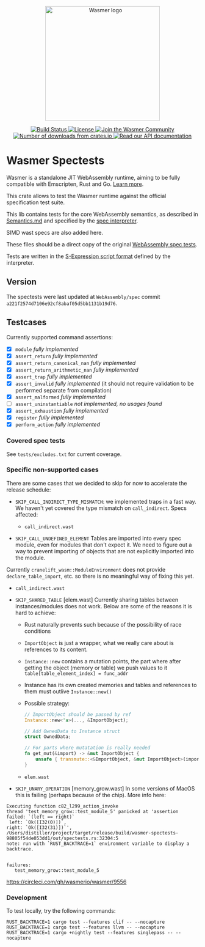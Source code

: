<p align="center">
  <a href="https://wasmer.io" target="_blank" rel="noopener noreferrer">
    <img width="300" src="https://raw.githubusercontent.com/wasmerio/wasmer/master/logo.png" alt="Wasmer logo">
  </a>
</p>

<p align="center">
  <a href="https://dev.azure.com/wasmerio/wasmer/_build/latest?definitionId=3&branchName=master">
    <img src="https://img.shields.io/azure-devops/build/wasmerio/wasmer/3.svg?style=flat-square" alt="Build Status">
  </a>
  <a href="https://github.com/wasmerio/wasmer/blob/master/LICENSE">
    <img src="https://img.shields.io/github/license/wasmerio/wasmer.svg?style=flat-square" alt="License">
  </a>
  <a href="https://spectrum.chat/wasmer">
    <img src="https://withspectrum.github.io/badge/badge.svg" alt="Join the Wasmer Community">
  </a>
  <a href="https://crates.io/crates/wasmer-spectests">
    <img src="https://img.shields.io/crates/d/wasmer-spectests.svg?style=flat-square" alt="Number of downloads from crates.io">
  </a>
  <a href="https://docs.rs/wasmer-spectests">
    <img src="https://docs.rs/wasmer-spectests/badge.svg" alt="Read our API documentation">
  </a>
</p>

# Wasmer Spectests

Wasmer is a standalone JIT WebAssembly runtime, aiming to be fully
compatible with Emscripten, Rust and Go. [Learn
more](https://github.com/wasmerio/wasmer).

This crate allows to test the Wasmer runtime against the official
specification test suite.

This lib contains tests for the core WebAssembly semantics, as described in [Semantics.md](https://github.com/WebAssembly/design/blob/master/Semantics.md) and specified by the [spec interpreter](https://github.com/WebAssembly/spec/blob/master/interpreter/spec).

SIMD wast specs are also added here.

These files should be a direct copy of the original [WebAssembly spec tests](/test/core).

Tests are written in the [S-Expression script format](https://github.com/WebAssembly/spec/blob/master/interpreter/README.md#s-expression-syntax) defined by the interpreter.

## Version
The spectests were last updated at `WebAssembly/spec` commit `a221f2574d7106e92cf8abaf05d5bb1131b19d76`.

## Testcases

Currently supported command assertions:

- [x] `module` _fully implemented_
- [x] `assert_return` _fully implemented_
- [x] `assert_return_canonical_nan` _fully implemented_
- [x] `assert_return_arithmetic_nan` _fully implemented_
- [x] `assert_trap` _fully implemented_
- [x] `assert_invalid` _fully implemented_ (it should not require validation to be performed separate from compilation)
- [x] `assert_malformed` _fully implemented_
- [ ] `assert_uninstantiable` _not implemented, no usages found_
- [x] `assert_exhaustion` _fully implemented_
- [x] `register` _fully implemented_
- [x] `perform_action` _fully implemented_

### Covered spec tests
See `tests/excludes.txt` for current coverage.

### Specific non-supported cases

There are some cases that we decided to skip for now to accelerate the release schedule:

- `SKIP_CALL_INDIRECT_TYPE_MISMATCH`: we implemented traps in a fast way. We haven't yet covered the type mismatch on `call_indirect`. Specs affected:

  - `call_indirect.wast`

- `SKIP_CALL_UNDEFINED_ELEMENT`
  Tables are imported into every spec module, even for modules that don't expect it. We need to figure out a way to prevent importing of objects that are not explicitly imported into the module.

Currently `cranelift_wasm::ModuleEnvironment` does not provide `declare_table_import`, etc. so there is no meaningful way of fixing this yet.

- `call_indirect.wast`

- `SKIP_SHARED_TABLE` [elem.wast]
  Currently sharing tables between instances/modules does not work. Below are some of the reasons it is hard to achieve:

  - Rust naturally prevents such because of the possibility of race conditions
  - `ImportObject` is just a wrapper, what we really care about is references to its content.
  - `Instance::new` contains a mutation points, the part where after getting the object (memory or table) we push values to it
    `table[table_element_index] = func_addr`
  - Instance has its own created memories and tables and references to them must outlive `Instance::new()`
  - Possible strategy:

    ```rust
    // ImportObject should be passed by ref
    Instance::new<'a>(..., &ImportObject);

    // Add OwnedData to Instance struct
    struct OwnedData;

    // For parts where mutatation is really needed
    fn get_mut(&import) -> &mut ImportObject {
        unsafe { transmute::<&ImportObject, &mut ImportObject>(import) }
    }
    ```

  - `elem.wast`

- `SKIP_UNARY_OPERATION` [memory_grow.wast]
  In some versions of MacOS this is failing (perhaps because of the chip).
  More info here: 
 ```
Executing function c82_l299_action_invoke
thread 'test_memory_grow::test_module_5' panicked at 'assertion failed: `(left == right)`
  left: `Ok([I32(0)])`,
 right: `Ok([I32(31)])`', /Users/distiller/project/target/release/build/wasmer-spectests-98805f54de053dd1/out/spectests.rs:32304:5
note: run with `RUST_BACKTRACE=1` environment variable to display a backtrace.


failures:
    test_memory_grow::test_module_5
```
  https://circleci.com/gh/wasmerio/wasmer/9556
  
### Development
To test locally, try the following commands:

```
RUST_BACKTRACE=1 cargo test --features clif -- --nocapture
RUST_BACKTRACE=1 cargo test --features llvm -- --nocapture
RUST_BACKTRACE=1 cargo +nightly test --features singlepass -- --nocapture
```